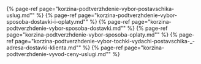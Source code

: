 ﻿{% page-ref page="korzina-podtverzhdenie-vybor-postavschika-uslug.md"" %}
{% page-ref page="korzina-podtverzhdenie-vybor-sposoba-dostavki-i-oplaty.md"" %}
{% page-ref page="korzina-podtverzhdenie-vybor-sposoba-dostavki.md"" %}
{% page-ref page="korzina-podtverzhdenie-vybor-sposoba-oplaty.md"" %}
{% page-ref page="korzina-podtverzhdenie-vybor-tochki-vydachi-postavschika-_-adresa-dostavki-klienta.md"" %}
{% page-ref page="korzina-podtverzhdenie-vyvod-ceny-uslugi.md"" %}
